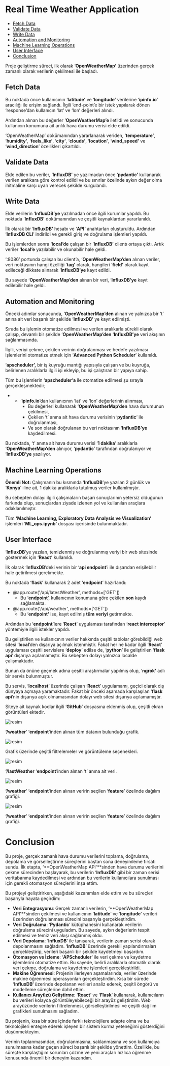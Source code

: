 # Real Time Weather Application

* [Fetch Data](#fetch-data)
* [Validate Data](#validate-data)
* [Write Data](#write-data)
* [Automation and Monitoring](#automation-and-monitoring)
* [Machine Learning Operations](#machine-learning-operations)
* [User Interface](#user-interface)
* [Conclusion](#conclusion)



Proje geliştirme süreci, ilk olarak ‘**OpenWeatherMap’** üzerinden gerçek zamanlı olarak verilerin çekilmesi ile başladı.

 ## Fetch Data

Bu noktada önce kullanıcının ‘**latitude’** ve ‘**longitude’** verilerine ‘**ipinfo.io**’ aracılığı ile erişim sağlandı. İlgili ‘end-point’e bir istek yapılarak dönen ‘response’dan kullanıcın ‘lat’ ve ‘lon’ değerleri alındı.

Ardından alınan bu değerler ‘**OpenWeatherMap’e** iletildi ve sonucunda kullanıcın konumuna ait anlık hava durumu verisi elde edildi.

‘OpenWeatherMap’ dokümanından yararlanarak veriden, ‘**temperature’**, ‘**humidity’**, ‘**feels_like’**, ‘**city’**, ‘**clouds’**, ‘**location’**, ‘**wind_speed’** ve ‘**wind_direction**’ özellikleri çıkartıldı.

## Validate Data

Elde edilen bu veriler, ‘**InfluxDB’** ye yazılmadan önce ‘**pydantic’** kullanarak verilen aralıkara göre kontrol edildi ve bu sınırlar özelinde aykırı değer olma ihitmaline karşı uyarı verecek şekilde kurgulandı.

## Write Data

Elde verilerin ‘**InfluxDB’ye** yazılmadan önce ilgili kurumlar yapıldı. Bu noktada ‘**InfluxDB’** dokümanından ve çeşitli kaynaklardan yararlanıldı.

İlk olarak bir ‘**InfluxDB’** hesabı ve ‘**API’** anahtarları oluşturuldu. Ardından ‘**InfluxDB CLI**’ indirildi ve gerekli giriş ve doğrulama işlemleri yapıldı.

Bu işlemlerden sonra ‘**local’de** çalışan bir ‘**InfluxDB’** clientı ortaya çıktı. Artık veriler ‘**local’e** yazılabilir ve okunabilir hale geldi.

‘:8086’ portunda çalışan bu client’a, ‘**OpenWeatherMap’den** alınan veriler, veri noktasının hangi özelliği ‘**tag’** olarak, hangileri ‘**field’** olarak kayıt edileceği dikkate alınarak ‘**InfluxDB’ye** kayıt edildi.

Bu sayede ‘**OpenWeatherMap’den** alınan bir veri, ‘**InfluxDB’ye** kayıt edilebilir hale geldi.

## Automation and Monitoring

Önceki adımlar sonucunda, ‘**OpenWeatherMap’den** alınan ve yalnızca bir ‘t’ anına ait veri başarılı bir şekilde ‘**InfluxDB’** ye kayıt edilmişti.

Sırada bu işlemin otomatize edilmesi ve verilen aralıkarla sürekli olarak çalışıp, devamlı bir şekilde ‘**OpenWeatherMap’den** ‘**InfluxDB’ye** veri akışının sağlanmasında.

İlgili, veriyi çekme, çekilen verinin doğrulanması ve hedefe yazılması işlemlerini otomatize etmek için ‘**Advanced Python Scheduler**’ kullanıldı.

‘**apscheduler’,** bir iş kuyruğu mantığı yapısıyla çalışan ve bu kuyruğa, belirlenen aralıklarla ilgili işi ekleyip, bu işi çalıştıran bir yapıya sahip.

Tüm bu işlemlerin ‘**apscheduler’a** ile otomatize edilmesi şu sırayla gerçekleşmektedir;

- - ‘**ipinfo.io**’dan kullanıcının ‘lat’ ve ‘lon’ değerlerinin alınması,
    - Bu değerleri kullanarak ‘**OpenWeatherMap’den** hava durumunun çekilmesi,
    - Çekilen ‘t’ anına ait hava durumu verisinin ‘**pydantic**‘ ile doğrulanması,
    - Ve son olarak doğrulanan bu veri noktasının ‘**InfluxDB’ye** kaydedilmesi.

Bu noktada, ‘t’ anına ait hava durumu verisi ‘**1 dakika**’ aralıklarla ‘**OpenWeatherMap’den** alınıyor, ‘**pydantic**’ tarafından doğrulanıyor ve ‘**InfluxDB’ye** yazılıyor.

## Machine Learning Operations

**Önemli Not:** Çalışmanın bu kısmında ‘**InfluxDB**’ye yazılan 2 günlük ve ‘**Konya**’ iline ait, 1 dakika aralıklarla tutulmuş veriler kullanılmıştır.

Bu sebepten dolayı ilgili çalışmaların başarı sonuçlarının yetersiz olduğunun farkında olup, sonuçlardan ziyade izlenen yol ve kullanılan araçlara odaklanılmıştır.

Tüm **‘Machine Learning, Exploratory Data Analysis ve Visualization’** işlemleri ‘**ML_ops.ipynb’** dosyası içerisinde bulunmaktadır.

## User Interface

‘**InfluxDB**’ye yazılan, temizlenmiş ve doğrulanmış veriyi bir web sitesinde göstermek için ‘**React’** kullanıldı.

İlk olarak ‘**InfluxDB**’deki verinin bir ‘**api endpoint**’i ile dışarıdan erişilebilir hale getirilmesi gerekmekte.

Bu noktada ‘**flask’** kullanarak 2 adet ‘**endpoint**’ hazırlandı:

- @app.route('/api/latestWeather', methods=\['GET'\])
  - Bu ‘**endpoint**’, kullanıcının konumuna göre çekilen **son** kaydı sağlamakta.
- @app.route('/api/weather', methods=\['GET'\])
  - Bu ‘**endpoint’** ise, kayıt edilmiş **tüm** **veriyi** getirmekte.

Ardından bu ‘**endpoint**’lere ‘**React**’ uygulaması tarafından ‘**react interceptor**’ yöntemiyle ilgili istekler yapıldı.

Bu geliştirilen ve kullanıcının veriler hakkında çeşitli tablolar görebildiği web sitesi ‘**local**’den dışarıya açılmak istenmiştir. Fakat her ne kadar ilgili ‘**React**’ uygulaması çeşitli servislere ‘**deploy**’ edilse de, ‘**python**’ ile geliştirilen ‘**flask api**’ dışarıya açılamamıştır. Bu sebepten dolayı yalnızca localde çalışmaktadır.

Bunun da önüne geçmek adına çeşitli araştırmalar yapılmış olup, ‘**ngrok’** adlı bir servis bulunmuştur.

Bu servis, ‘**localhost**’ üzerinde çalışan ‘**React**’ uygulamamı, geçici olarak dış dünyaya açmaya yaramaktadır. Fakat bir önceki aşamada karşılaşılan ‘**flask api**’nin dışarıya açık olmamasından dolayı web sitesi dışarıya açılamamıştır.

Siteye ait kaynak kodlar ilgili ‘**GitHub**’ dosyasına eklenmiş olup, çeşitli ekran görüntüleri ektedir.

![resim](https://github.com/user-attachments/assets/5a96b225-ffb8-4633-b569-c78b2a6668fc)

**‘/weather**’ ‘**endpoint**’inden alınan tüm datanın bulunduğu grafik.


![resim](https://github.com/user-attachments/assets/a4b31612-ebfd-4354-9419-2cb2f71ee6d0)

Grafik üzerinde çeşitli filtrelemeler ve görüntüleme seçenekleri.


![resim](https://github.com/user-attachments/assets/9e168069-1f24-4031-b5b0-e2fbdb3638c3)

**‘/lastWeather** ‘**endpoint**’inden alınan ‘t’ anına ait veri.


![resim](https://github.com/user-attachments/assets/7edbc7ab-5758-42d1-bdc7-c337a8d255cf)

**‘/weather**’ ‘**endpoint**’inden alınan veririn seçilen ‘**feature**’ özelinde dağılım grafiği.


![resim](https://github.com/user-attachments/assets/fb70b519-149d-43c4-85a6-f7c15af07c25)

**‘/weather**’ ‘**endpoint**’inden alınan veririn seçilen ‘**feature**’ özelinde dağılım grafiği.


# Conclusion

Bu proje, gerçek zamanlı hava durumu verilerini toplama, doğrulama, depolama ve görselleştirme süreçlerini baştan sona deneyimleme fırsatı sundu. İlk etapta, ‘**OpenWeatherMap API'**sinden hava durumu verilerini çekme sürecinden başlayarak, bu verilerin ‘**InfluxDB’** gibi bir zaman serisi veritabanına kaydedilmesi ve ardından bu verilerin kullanıcılara sunulması için gerekli otomasyon süreçlerini inşa ettim.

Bu projeyi geliştirirken, aşağıdaki kazanımları elde ettim ve bu süreçleri başarıyla hayata geçirdim:

- **Veri Entegrasyonu**: Gerçek zamanlı verilerin, ‘**OpenWeatherMap API'**sinden çekilmesi ve kullanıcının ‘**latitude**’ ve ‘**longitude**’ verileri üzerinden doğrulanması sürecini başarıyla gerçekleştirdim.
- **Veri Doğrulama**: ‘**Pydantic**‘ kütüphanesini kullanarak verilerin doğrulama sürecini uyguladım. Bu sayede, aykırı değerlerin tespit edilmesi ve temiz veri akışı sağlanmış oldu.
- **Veri Depolama**: ‘**InfluxDB**‘ ile tanışarak, verilerin zaman serisi olarak depolanmasını sağladım. ‘**InfluxDB**’ üzerinde gerekli yapılandırmaları gerçekleştirip, verileri başarılı bir şekilde kaydetmeyi başardım.
- **Otomasyon ve İzleme**: ‘**APScheduler**‘ ile veri çekme ve kaydetme işlemlerini otomatize ettim. Bu sayede, belirli aralıklarla otomatik olarak veri çekme, doğrulama ve kaydetme işlemleri gerçekleştirildi.
- **Makine Öğrenmesi**: Projenin ilerleyen aşamalarında, veriler üzerinde makine öğrenmesi operasyonları gerçekleştirdim. Kısa bir sürede ‘**InfluxDB‘** üzerinde depolanan verileri analiz ederek, çeşitli öngörü ve modelleme süreçlerine dahil ettim.
- **Kullanıcı Arayüzü Geliştirme**: ‘**React**’ ve ‘**Flask**‘ kullanarak, kullanıcıların bu verileri kolayca görüntüleyebileceği bir arayüz geliştirdim. Web arayüzünde verilerin filtrelenmesi, görselleştirilmesi ve çeşitli dağılım grafikleri sunulmasını sağladım.

Bu projenin, kısa bir süre içinde farklı teknolojilere adapte olma ve bu teknolojileri entegre ederek işleyen bir sistem kurma yeteneğimi gösterdiğini düşünmekteyim.

Verinin toplanmasından, doğrulanmasına, saklanmasına ve son kullanıcıya sunulmasına kadar geçen süreci başarılı bir şekilde yönettim. Özellikle, bu süreçte karşılaştığım sorunları çözme ve yeni araçları hızlıca öğrenme konusunda önemli bir deneyim kazandım.
